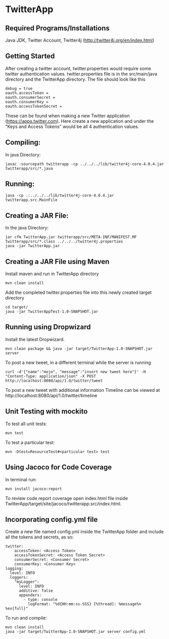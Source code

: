 # TwitterApp

## Required Programs/Installations
Java JDK, Twitter Account, Twitter4j (http://twitter4j.org/en/index.html)

## Getting Started
After creating a twitter account, twitter.properties would require some twitter authentication values. twitter.properties file is in the src/main/java directory and the TwitterApp directory. The file should look like this
```
debug = true
oauth.accessToken =
oauth.consumerSecret = 	
oauth.consumerKey =
oauth.accessTokenSecret = 
```
These can be found when making a new Twitter application (https://apps.twitter.com). Here create a new application and under the "Keys and Access Tokens" would be all 4 authentication values.

## Compiling: 
In java Directory:
```
javac -sourcepath twitterapp -cp ../../../lib/twitter4j-core-4.0.4.jar twitterapp/src/*.java 
```

## Running:
```
java -cp .:../../../lib/twitter4j-core-4.0.4.jar twitterapp.src.MainFile
```

## Creating a JAR File:
In the java Directory:
```
jar cfm TwitterApp.jar twitterapp/src/META-INF/MANIFEST.MF twitterapp/src/*.class ../../../twitter4j.properties
java -jar TwitterApp.jar
```

## Creating a JAR File using Maven
Install maven and run in TwitterApp directory
```
mvn clean install
```
Add the completed twitter.properties file into this newly created target directory
```
cd target/
java -jar TwitterAppTest-1.0-SNAPSHOT.jar
```

## Running using Dropwizard
Install the latest Dropwizard. 
```
mvn clean package && java -jar target/TwitterApp-1.0-SNAPSHOT.jar server
```
To post a new tweet, in a different terminal while the server is running
```
curl -d'{"name":"mojo", "message":"insert new tweet here"}' -H "Content-Type: application/json" -X POST http://localhost:8080/api/1.0/twitter/tweet

```
To post a new tweet with additional information
Timeline can be viewed at http://localhost:8080/api/1.0/twitter/timeline

## Unit Testing with mockito
To test all unit tests:
```
mvn test
```
To test a particular test:
```
mvn -Dtest=ResourceTest#<particular test> test
```

## Using Jacoco for Code Coverage
In terminal run:
```
mvn install jacoco:report
```
To review code report coverage open index.html file inside TwitterApp/target/site/jacoco/twitterapp.src/index.html.

## Incorporating config.yml file
Create a new file named config.yml inside the TwitterApp folder and include all the tokens and secrets, as so:
```
twitter:
    accessToken: <Access Token>
    accessTokenSecret: <Access Token Secret>
    consumerSecret: <Consumer Secret>
    consumerKey: <Consumer Key>
logging:
  level: INFO
  loggers:
    "myLogger":
      level: INFO
      additive: false
      appenders:
        - type: console
          logFormat: "%d{HH:mm:ss.SSS} [%thread]: %message%n %ex{full}"
```
To run and compile:
```
mvn clean install
java -jar target/TwitterApp-1.0-SNAPSHOT.jar server config.yml
```